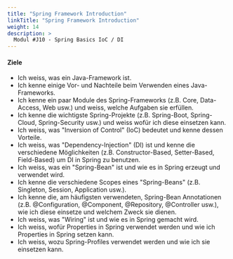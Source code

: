 ```yaml
---
title: "Spring Framework Introduction"
linkTitle: "Spring Framework Introduction"
weight: 14
description: >
  Modul #J10 - Spring Basics IoC / DI
---
```


#### Ziele

* Ich weiss, was ein Java-Framework ist.
* Ich kenne einige Vor- und Nachteile beim Verwenden eines Java-Frameworks.
* Ich kenne ein paar Module des Spring-Frameworks (z.B. Core, Data-Access, Web usw.) und weiss, welche Aufgaben sie erfüllen.
* Ich kenne die wichtigste Spring-Projekte (z.B. Spring-Boot, Spring-Cloud, Spring-Security usw.) und weiss wofür ich diese einsetzen kann.
* Ich weiss, was "Inversion of Control" (IoC) bedeutet und kenne dessen Vorteile.
* Ich weiss, was "Dependency-Injection" (DI) ist und kenne die verschiedene Möglichkeiten (z.B. Constructor-Based, Setter-Based, Field-Based) um DI in Spring zu benutzen.
* Ich weiss, was ein "Spring-Bean" ist und wie es in Spring erzeugt und verwendet wird.
* Ich kenne die verschiedene Scopes eines "Spring-Beans" (z.B. Singleton, Session, Application usw.).
* Ich kenne die, am häufigsten verwendeten, Spring-Bean Annotationen (z.B. @Configuration, @Component, @Repository, @Controller usw.), wie ich diese einsetze und welchem Zweck sie dienen.
* Ich weiss, was "Wiring" ist und wie es in Spring gemacht wird.
* Ich weiss, wofür Properties in Spring verwendet werden und wie ich Properties in Spring setzen kann.
* Ich weiss, wozu Spring-Profiles verwendet werden und wie ich sie einsetzen kann.
